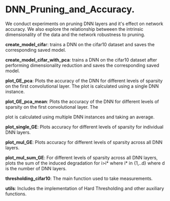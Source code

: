 # DNN_Pruning_and_Accuracy.
We conduct experiments on pruning DNN layers and it's effect on network accuracy. We also explore the relationship betweeen the intrinsic dimensionality of the data and the network robustness to pruning.

<B>create_model_cifa</B>r: trains a DNN on the cifar10 dataset and saves the corresponding saved model.

<B>create_model_cifar_with_pca</B>: trains a DNN on the cifar10 dataset after performing dimensionality reduction and saves the corresponding saved model.

<B>plot_GE_pca</B>: Plots the accuracy of the DNN for different levels of sparsity on the first convolutional layer. The plot is calculated using a single DNN instance.

<B>plot_GE_pca_mean</B>: Plots the accuracy of the DNN for different levels of sparsity on the first convolutional layer. The 

plot is calculated using multiple DNN instances and taking an average.

<B>plot_single_GE</B>: Plots accuracy for different levels of sparsity for individual DNN layers.

<B>plot_mul_GE</B>: Plots accuracy for different levels of sparsity across all DNN layers.

<B>plot_mul_sum_GE</B>: For different levels of sparsity across all DNN layers, plots the sum of the induced degradation for i>i\* where i\* in \{1,..d\} where d is the number of DNN layers.

<B>thresholding_cifar10</B>: The main function used to take measurements.

<B>utils</B>: Includes the implementation of Hard Thresholding and other auxiliary functions.





